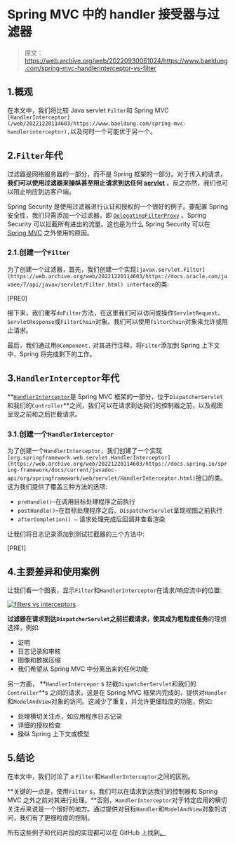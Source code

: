 # Spring MVC 中的 handler 接受器与过滤器

> 原文：<https://web.archive.org/web/20220930061024/https://www.baeldung.com/spring-mvc-handlerinterceptor-vs-filter>

## 1.概观

在本文中，我们将比较 Java servlet `Filter`和 Spring MVC `[HandlerInterceptor](/web/20221220114603/https://www.baeldung.com/spring-mvc-handlerinterceptor),`以及何时一个可能优于另一个。

## 2.`Filter`年代

过滤器是网络服务器的一部分，而不是 Spring 框架的一部分。对于传入的请求，**我们可以使用过滤器来操纵甚至阻止请求到达任何 [servlet](/web/20221220114603/https://www.baeldung.com/java-servlets-containers-intro)** 。反之亦然，我们也可以阻止响应到达客户端。

Spring Security 是使用过滤器进行认证和授权的一个很好的例子。要配置 Spring 安全性，我们只需添加一个过滤器，即 [`DelegatingFilterProxy`](/web/20221220114603/https://www.baeldung.com/spring-delegating-filter-proxy) 。Spring Security 可以拦截所有进出的流量。这也是为什么 Spring Security 可以在 [Spring MVC](/web/20221220114603/https://www.baeldung.com/spring-mvc) 之外使用的原因。

### 2.1.创建一个`Filter`

为了创建一个过滤器，首先，我们创建一个实现`[javax.servlet.Filter](https://web.archive.org/web/20221220114603/https://docs.oracle.com/javaee/7/api/javax/servlet/Filter.html) interface`的类:

[PRE0]

接下来，我们重写`doFilter`方法，在这里我们可以访问或操作`ServletRequest`、`ServletResponse`或`FilterChain`对象。我们可以使用`FilterChain`对象来允许或阻止请求。

最后，我们通过用`@Component.` 对其进行注释，将`Filter`添加到 Spring 上下文中，Spring 将完成剩下的工作。

## 3.`HandlerInterceptor`年代

**[`HandlerInterceptor`](/web/20221220114603/https://www.baeldung.com/spring-mvc-handlerinterceptor)是 Spring MVC 框架的一部分，位于`DispatcherServlet`和我们的`Controller`**之间，我们可以在请求到达我们的控制器之前，以及视图呈现之前和之后拦截请求。

### 3.1.创建一个`HandlerInterceptor`

为了创建一个`HandlerInterceptor`，我们创建了一个实现`[org.springframework.web.servlet.HandlerInterceptor](https://web.archive.org/web/20221220114603/https://docs.spring.io/spring-framework/docs/current/javadoc-api/org/springframework/web/servlet/HandlerInterceptor.html)`接口的类。这为我们提供了覆盖三种方法的选项:

*   `preHandle()`–在调用目标处理程序之前执行
*   `postHandle()`–在目标处理程序之后、`DispatcherServlet`呈现视图之前执行
*   `afterCompletion() –` 请求处理完成后回调并查看渲染

让我们将日志记录添加到测试拦截器的三个方法中:

[PRE1]

## 4.主要差异和使用案例

让我们看一个图表，显示`Filter`和`HandlerInterceptor`在请求/响应流中的位置:

[![filters vs interceptors](img/d192cbf699c8e05c9b576d48d2a8a11e.png)](/web/20221220114603/https://www.baeldung.com/wp-content/uploads/2021/05/filters_vs_interceptors.jpg)

**过滤器在请求到达`DispatcherServlet`之前拦截请求，使其成为粗粒度任务**的理想选择，例如:

*   证明
*   日志记录和审核
*   图像和数据压缩
*   我们希望从 Spring MVC 中分离出来的任何功能

另一方面， **`HandlerIntercepor` s 拦截`DispatcherServlet`和我们的`Controller`**s 之间的请求，这是在 Spring MVC 框架内完成的，提供对`Handler`和`ModelAndView`对象的访问。这减少了重复，并允许更细粒度的功能，例如:

*   处理横切关注点，如应用程序日志记录
*   详细的授权检查
*   操纵 Spring 上下文或模型

## 5.结论

在本文中，我们讨论了 a `Filter`和`HandlerInterceptor`之间的区别。

**关键的一点是，使用`Filter` s，我们可以在请求到达我们的控制器和 Spring MVC 之外之前对其进行处理。**否则，`HandlerInterceptor`对于特定应用的横切关注点来说是一个很好的地方。通过提供对目标`Handler`和`ModelAndView`对象的访问，我们有了更细粒度的控制。

所有这些例子和代码片段的实现都可以在 GitHub 上找到[。](https://web.archive.org/web/20221220114603/https://github.com/eugenp/tutorials/tree/master/spring-boot-modules/spring-boot-mvc-3)